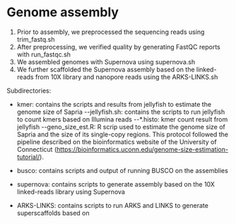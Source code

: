 Genome assembly
===============

1. Prior to assembly, we preprocessed the sequencing reads using trim_fastq.sh
2. After preprocessing, we verified quality by generating FastQC reports with run_fastqc.sh
3. We assembled genomes with Supernova using supernova.sh
4. We further scaffolded the Supernova assembly based on the linked-reads from 10X library and nanopore reads using the ARKS-LINKS.sh

Subdirectories:

- kmer: contains the scripts and results from jellyfish to estimate the genome size of Sapria
		--jellyfish.sh: contains the scripts to run jellyfish to count kmers based on Illumina reads
		--*.histo: kmer count result from jellyfish
		--geno_size_est.R: R scrip used to estimate the genome size of Sapria and the size of its single-copy regions. This protocol followed the pipeline described on the bioinformatics website of the University of Connecticut (https://bioinformatics.uconn.edu/genome-size-estimation-tutorial/).
- busco: contains scripts and output of running BUSCO on the assemblies



- supernova: contains scripts to generate assembly based on the 10X linked-reads library using Supernova
- ARKS-LINKS: contains scripts to run ARKS and LINKS to generate superscaffolds based on 
